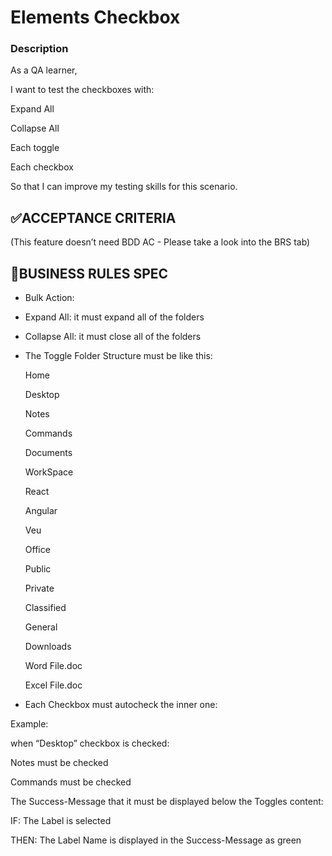 # Elements Checkbox
### Description
As a QA learner,

I want to test the checkboxes with:

Expand All

Collapse All

Each toggle

Each checkbox

So that I can improve my testing skills for this scenario.

## ✅ACCEPTANCE CRITERIA

(This feature doesn’t need BDD AC - Please take a look into the BRS tab)

## 🚩BUSINESS RULES SPEC

- Bulk Action:

- Expand All: it must expand all of the folders

- Collapse All: it must close all of the folders

- The Toggle Folder Structure must be like this:
   
   Home

   Desktop
 
    Notes

    Commands

    Documents

    WorkSpace

    React

    Angular

    Veu

    Office

    Public

    Private

    Classified

    General

    Downloads

    Word File.doc

    Excel File.doc

- Each Checkbox must autocheck the inner one:

Example:

when “Desktop” checkbox is checked:

Notes must be checked

Commands must be checked

The Success-Message that it must be displayed below the Toggles content:

IF: The Label is selected

THEN: The Label Name is displayed in the Success-Message as green